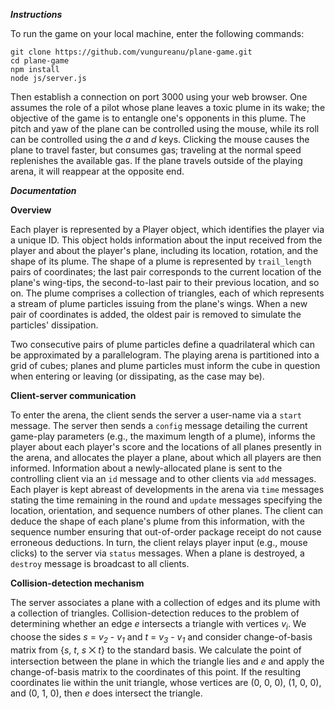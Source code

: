***Instructions***

To run the game on your local machine, enter the following commands:

```
git clone https://github.com/vungureanu/plane-game.git
cd plane-game
npm install
node js/server.js
```
Then establish a connection on port 3000 using your web browser.  One assumes the role of a pilot whose plane leaves a toxic plume in its wake; the objective of the game is to entangle one's opponents in this plume.  The pitch and yaw of the plane can be controlled using the mouse, while its roll can be controlled using the *a* and *d* keys.  Clicking the mouse causes the plane to travel faster, but consumes gas; traveling at the normal speed replenishes the available gas.  If the plane travels outside of the playing arena, it will reappear at the opposite end. 

***Documentation***

**Overview**

Each player is represented by a Player object, which identifies the player via a unique ID.  This object holds information about the input received from the player and about the player's plane, including its location, rotation, and the shape of its plume.  The shape of a plume is represented by `trail_length` pairs of coordinates; the last pair corresponds to the current location of the plane's wing-tips, the second-to-last pair to their previous location, and so on.  The plume comprises a collection of triangles, each of which represents a stream of plume particles issuing from the plane's wings.  When a new pair of coordinates is added, the oldest pair is removed to simulate the particles' dissipation.

Two consecutive pairs of plume particles define a quadrilateral which can be approximated by a parallelogram.    The playing arena is partitioned into a grid of cubes; planes and plume particles must inform the cube in question when entering or leaving (or dissipating, as the case may be).

**Client-server communication**

To enter the arena, the client sends the server a user-name via a `start` message.  The server then sends a `config` message detailing the current game-play parameters (e.g., the maximum length of a plume), informs the player about each player's score and the locations of all planes presently in the arena, and allocates the player a plane, about which all players are then informed.  Information about a newly-allocated plane is sent to the controlling client via an `id` message and to other clients via `add` messages.  Each player is kept abreast of developments in the arena via `time` messages stating the time remaining in the round and `update` messages specifying the location, orientation, and sequence numbers of other planes.  The client can deduce the shape of each plane's plume from this information, with the sequence number ensuring that out-of-order package receipt do not cause erroneous deductions.  In turn, the client relays player input (e.g., mouse clicks) to the server via `status` messages.  When a plane is destroyed, a `destroy` message is broadcast to all clients.

**Collision-detection mechanism**

The server associates a plane with a collection of edges and its plume with a collection of triangles.  Collision-detection reduces to the problem of determining whether an edge *e* intersects a triangle with vertices *v<sub>i</sub>*.  We choose the sides *s* = *v<sub>2</sub>* - *v<sub>1</sub>* and *t* = *v<sub>3</sub>* - *v<sub>1</sub>* and consider change-of-basis matrix from {*s*, *t*, *s* ⨉ *t*} to the standard basis.  We calculate the point of intersection between the plane in which the triangle lies and *e* and apply the change-of-basis matrix to the coordinates of this point.  If the resulting coordinates lie within the unit triangle, whose vertices are (0, 0, 0), (1, 0, 0), and (0, 1, 0), then *e* does intersect the triangle.
